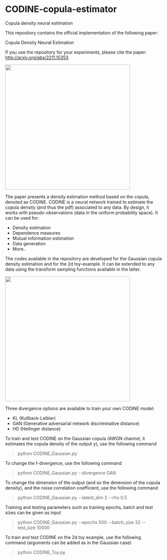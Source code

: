 # CODINE-copula-estimator
Copula density neural estimation

This repository contains the official implementation of the following paper:

Copula Density Neural Estimation

If you use the repository for your experiments, please cite the paper: http://arxiv.org/abs/2211.15353

<img src="https://github.com/nuletizia/CODINE-copula-estimator/blob/main/teaser_toy.jpg" width=400>

The paper presents a density estimation method based on the copula, denoted as CODINE.
CODINE is a neural network trained to estimate the copula density (and thus the pdf) associated to any data. By design, it works with pseudo-observations (data in the uniform probability space). It can be used for:
- Density estimation
- Dependence measures
- Mutual information estimation
- Data generation
- More..

The codes available in the repository are developed for the Gaussian copula density estimation and for the 2d toy-example. It can be extended to any data using the transform sampling functions available in the latter.

<img src="https://github.com/nuletizia/CODINE-copula-estimator/blob/main/teaser_gaussian.jpg" width=400>

Three divergence options are available to train your own CODINE model:
- KL (Kullback-Leibler)
- GAN (Generative adversarial network discriminative distance)
- HD (Hellinger distance)

To train and test CODINE on the Gaussian copula (AWGN channel, it estimates the copula density of the output y), use the following command
> python CODINE_Gaussian.py

To change the f-divergence, use the following command
> python CODINE_Gaussian.py --divergence GAN

To change the dimension of the output (and so the dimension of the copula density), and the noise correlation coefficient, use the following command
> python CODINE_Gaussian.py --latent_dim 2 --rho 0.5

Training and testing parameters such as training epochs, batch and test sizes can be given as input
> python CODINE_Gaussian.py --epochs 500 --batch_size 32 --test_size 10000

To train and test CODINE on the 2d toy example, use the following command (arguments can be added as in the Gaussian case)
> python CODINE_Toy.py

